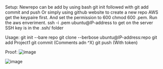 Setup:
Newrepo can be add by using bash git init followed with git add commit and push Or simply using github website to create a new repo
AWS get the keypaire first. And set the permission to 600  chmod 600 .pem. Run the aws enveriment. ssh -i .pem ubuntu@IP-address to get on the server
SSH key is in the .ssh/ folder

Usage:
git init --bare repo
git clone --berbose ubuntu@IP-address:repo
git add Project1
git commit (Comments adn ^X)
git push (With token)

Proof:
![image](https://user-images.githubusercontent.com/70781915/132114945-d44446ef-1734-4330-9efa-4674aded5279.png)

![image](https://user-images.githubusercontent.com/70781915/132114915-e0546e31-bbf0-40e0-aad2-771812028e93.png)
